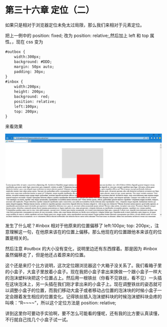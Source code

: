 第三十六章 定位（二）
===

如果只是相对于浏览器定位未免太过局限，那么我们来相对于元素定位。

把上一例中的 position: fixed; 改为 position: relative;,然后加上 left 和 top 属性。，现在 css 变为

	#outbox {
		width:300px;
		background: #DDD;
		margin: 50px auto;
		padding: 30px;
	}
	#inbox {
		width:200px;
		height: 200px;
		background: red;
		position: relative;
		left:100px;
		top: 200px;
	}

来看效果

![图36-1](images/36-1.png)

发生了什么呢？#inbox 相对于他原来的位置偏移了 left:100px; top: 200px;，注意理解这一句，在他原来该在的位置上偏移。那么他现在的位置跟他本来该在的位置是相关的。

然后注意 #outbox 的大小没有变化，说明里边还有东西撑着。那是因为 #inbox 虽然偏移走了，但是他还占着原来的位置。

这个还是来打个比方说明，这次定位跟浏览器这个大箱子没关系了。我们看箱子里的小盒子，大盒子里放着小盒子。现在我把小盒子拿出来换做一个跟小盒子一样大的泡沫塑料块把这个位置占上。然后用一根铁丝（你看不见铁丝，看不见）一头插在这块泡沫上，另一头插在我们刚才拿出来的小盒子上。现在调整铁丝的姿态就可以调整小盒子的位置，而我们移动大盒子或者移动占位置的泡沫块的时候小盒子一定会跟着发生相应的位置变化。记得铁丝插入泡沫塑料块的时候泡沫塑料块会疼的叫唤：“R~~~~”，所以这个定位方法是 position: relative;

讲到这里你可要动手实验啊，要不怎么可能看的懂呢，还有我的比方要认真读懂，不行就自己找几个小盒子试一试。